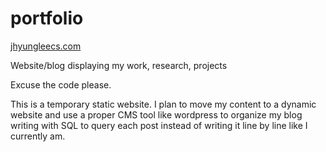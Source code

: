 # portfolio
<a href="https://jhyungleecs.com/"> jhyungleecs.com </a>

Website/blog displaying my work, research, projects

Excuse the code please. 

This is a temporary static website. I plan to move my content to a dynamic website 
and use a proper CMS tool like wordpress to organize my blog writing with SQL to query each post instead of writing it line by line like I currently am. 
